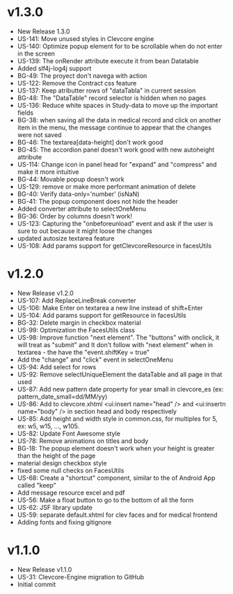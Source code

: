 # v1.3.0
- New Release 1.3.0
- US-141: Move unused styles in Clevcore engine
- US-140: Optimize popup element for to be scrollable when do not enter in the screen
- US-139: The onRender attribute execute it from bean Datatable
- Added slf4j-log4j support
- BG-49: The proyect don't navega with action
- US-122: Remove the Contract css feature
- US-137: Keep atributter rows of "dataTabla" in current session
- BG-48: The "DataTable" record selector is hidden when no pages
- US-136: Reduce white spaces in Study-data to move up the important fields
- BG-38: when saving all the data in medical record and click on another item in the menu, the message continue to appear that the changes were not saved
- BG-46: The textarea[data-height] don't work good
- BG-45: The accordion panel doesn't work good with new autoheight attribute
- US-114: Change icon in panel head for "expand" and "compress" and make it more intuitive
- BG-44: Movable popup doesn't work
- US-129: remove or make more performant animation of delete
- BG-40: Verify data-only='number' (isNaN)
- BG-41: The popup component does not hide the header
- Added converter attribute to selectOneMenu
- BG-36: Order by columns doesn't work!
- US-123: Capturing the "onbeforeunload" event and ask if the user is sure to out because it might loose the changes
- updated autosize textarea feature
- US-108: Add params support for getClevcoreResource in facesUtils

# v1.2.0
- New Release v1.2.0
- US-107: Add ReplaceLineBreak converter
- US-106: Make Enter on textarea a new line instead of shift+Enter
- US-104: Add params support for getResource in facesUtils
- BG-32: Delete margin in checkbox material
- US-99: Optimization the FacesUtils class
- US-98: Improve function "next element". The "buttons" with onclick, it will treat as "submit" and It don't follow with "next element" when in textarea - the have the "event.shiftKey = true"
- Add the "change" and "click" event in selectOneMenu
- US-94: Add select for rows
- US-92: Remove selectUniqueElement the dataTable and all page in that used
- US-87: Add new pattern date property for year small in clevcore_es (ex: pattern_date_small=dd/MM/yy)
- US-86: Add to clevcore.xhtml <ui:insert name="head" /> and <ui:insertn name="body" /> in section head and body respectively
- US-85: Add height and width style in common.css, for multiples for 5, ex: w5, w15, ..., w105.
- US-82: Update Font Awesome style
- US-78: Remove animations on titles and body
- BG-18: The popup element doesn't work when your height is greater than the height of the page
- material design checkbox style
- fixed some null checks on FacesUtils
- US-68: Create a "shortcut" component, similar to the of Android App called "keep"
- Add message resource excel and pdf
- US-56: Make a float button to go to the bottom of all the form
- US-62: JSF library update
- US-59: separate default.xhtml for clev faces and for medical frontend
- Adding fonts and fixing gitignore

# v1.1.0
- New Release v1.1.0
- US-31: Clevcore-Engine migration to GitHub
- Initial commit